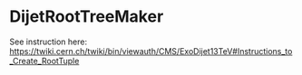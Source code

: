 DijetRootTreeMaker
==================
See instruction here: https://twiki.cern.ch/twiki/bin/viewauth/CMS/ExoDijet13TeV#Instructions_to_Create_RootTuple

